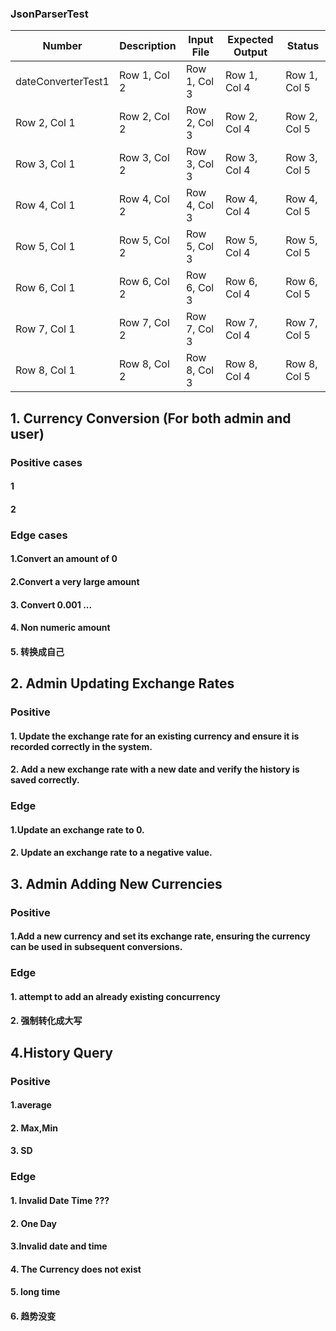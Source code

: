 ### JsonParserTest

| Number             | Description  | Input File   | Expected Output | Status       |
| ------------------ | ------------ | ------------ | --------------- | ------------ |
| dateConverterTest1 | Row 1, Col 2 | Row 1, Col 3 | Row 1, Col 4    | Row 1, Col 5 |
| Row 2, Col 1       | Row 2, Col 2 | Row 2, Col 3 | Row 2, Col 4    | Row 2, Col 5 |
| Row 3, Col 1       | Row 3, Col 2 | Row 3, Col 3 | Row 3, Col 4    | Row 3, Col 5 |
| Row 4, Col 1       | Row 4, Col 2 | Row 4, Col 3 | Row 4, Col 4    | Row 4, Col 5 |
| Row 5, Col 1       | Row 5, Col 2 | Row 5, Col 3 | Row 5, Col 4    | Row 5, Col 5 |
| Row 6, Col 1       | Row 6, Col 2 | Row 6, Col 3 | Row 6, Col 4    | Row 6, Col 5 |
| Row 7, Col 1       | Row 7, Col 2 | Row 7, Col 3 | Row 7, Col 4    | Row 7, Col 5 |
| Row 8, Col 1       | Row 8, Col 2 | Row 8, Col 3 | Row 8, Col 4    | Row 8, Col 5 |


## 1. Currency Conversion (For both admin and user)
### Positive cases

#### 1 

#### 2

### Edge cases

#### 1.Convert an amount of 0

#### 2.Convert a very large amount

#### 3. Convert 0.001 ...

#### 4. Non numeric amount

#### 5. 转换成自己

## 2. Admin Updating Exchange Rates

### Positive

#### 1. Update the exchange rate for an existing currency and ensure it is recorded correctly in the system.

#### 2. Add a new exchange rate with a new date and verify the history is saved correctly.

### Edge 
#### 1.Update an exchange rate to 0.

#### 2. Update an exchange rate to a negative value.

## 3. Admin Adding New Currencies

### Positive
#### 1.Add a new currency and set its exchange rate, ensuring the currency can be used in subsequent conversions.

### Edge

#### 1. attempt to add an already existing concurrency

#### 2. 强制转化成大写

## 4.History Query

### Positive

#### 1.average
#### 2. Max,Min

#### 3. SD

### Edge

#### 1. Invalid Date Time ???
#### 2. One Day
#### 3.Invalid date and time

#### 4. The Currency does not exist
#### 5. long time

#### 6. 趋势没变